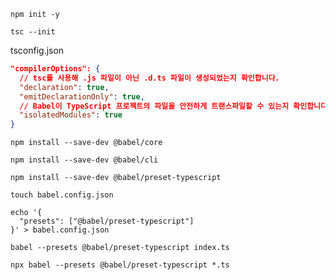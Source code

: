 ```shell
npm init -y
```

```shell
tsc --init
```

tsconfig.json
```json
"compilerOptions": {
  // tsc를 사용해 .js 파일이 아닌 .d.ts 파일이 생성되었는지 확인합니다.
  "declaration": true,
  "emitDeclarationOnly": true,
  // Babel이 TypeScript 프로젝트의 파일을 안전하게 트랜스파일할 수 있는지 확인합니다.
  "isolatedModules": true
}
```

```shell
npm install --save-dev @babel/core
```
```shell
npm install --save-dev @babel/cli
```

```shell
npm install --save-dev @babel/preset-typescript
```

```shell
touch babel.config.json

echo '{
  "presets": ["@babel/preset-typescript"]
}' > babel.config.json
```


```shell
babel --presets @babel/preset-typescript index.ts
```
```shell
npx babel --presets @babel/preset-typescript *.ts
```